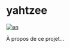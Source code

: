 # yahtzee
[![en](https://img.shields.io/badge/lang-en-yellow.svg)](https://github.com/daholou/yahtzee/blob/main/README.md)

À propos de ce projet...